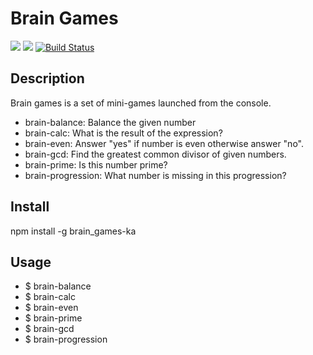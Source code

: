 # Brain Games
<a href="https://codeclimate.com/github/Kasmenai/project-lvl1-s280/maintainability"><img src="https://api.codeclimate.com/v1/badges/8ddeb8a883bd1c43fde6/maintainability" /></a>
<a href="https://codeclimate.com/github/Kasmenai/project-lvl1-s280/test_coverage"><img src="https://api.codeclimate.com/v1/badges/8ddeb8a883bd1c43fde6/test_coverage" /></a>
[![Build Status](https://travis-ci.org/Kasmenai/project-lvl1-s280.svg?branch=master)](https://travis-ci.org/Kasmenai/project-lvl1-s280)

## Description
Brain games is a set of mini-games launched from the console.

  - brain-balance: Balance the given number
  - brain-calc: What is the result of the expression?
  - brain-even: Answer "yes" if number is even otherwise answer "no".
  - brain-gcd: Find the greatest common divisor of given numbers.
  - brain-prime: Is this number prime?
  - brain-progression: What number is missing in this progression?

## Install

npm install -g brain_games-ka

## Usage
  - $ brain-balance
  - $ brain-calc
  - $ brain-even
  - $ brain-prime
  - $ brain-gcd
  - $ brain-progression
